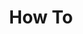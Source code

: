---
# Accomplishments widget.
widget: "howto"  # Widget name:  common, howto perspective, reading, cd-with-jenkins-and-docker  etc
headless: true  # This file represents a page section.
active: true  # Activate this widget? true/false
weight: 2 # Order that this section will appear.
title: "How To"
subtitle: ""

# Date format
date_format: "Jan 2006"

# Accomplishments.
#   Add/remove as many `[[item]]` blocks below as you like.
#   `title`, `organization` and `date_start` are the required parameters.
#   Leave other parameters empty if not required.
#   Begin/end multi-line descriptions with 3 quotes `"""`.
item:
smallItem:  
 - title: "Backup/Restore of InfluxDB from/to Docker Containers"
   summary: "influxdata.com"
   linkText: ""
   linkUrl: "https://www.influxdata.com/blog/backuprestore-of-influxdb-fromto-docker-containers/"
   openNewWindow: 
   image: "https://res.cloudinary.com/agile-seo/image/fetch/w_62,dpr_1.0,d_blank_am8gzx.png/https%3A%2F%2Flogo.clearbit.com%2Finfluxdata.com%3Fsize%3D250"  
 - title: "How to Work With Container Backups"
   summary: "techrepublic.com"
   linkText: ""
   linkUrl: "https://www.techrepublic.com/article/how-to-work-with-container-backups/"
   openNewWindow: 
   image: "https://res.cloudinary.com/agile-seo/image/fetch/w_62,dpr_1.0,d_blank_am8gzx.png/https%3A%2F%2Flogo.clearbit.com%2Ftechrepublic.com%3Fsize%3D250"  
 - title: "Backup and Restore Best Practices"
   summary: "success.docker.com"
   linkText: ""
   linkUrl: "https://success.docker.com/article/backup-restore-best-practices"
   openNewWindow: 
   image: "https://res.cloudinary.com/agile-seo/image/fetch/w_62,dpr_1.0,d_blank_am8gzx.png/https%3A%2F%2Flogo.clearbit.com%2Fsuccess.docker.com%3Fsize%3D250"  
 - title: "Data Protection and Backup for Containers"
   summary: "community.hpe.com"
   linkText: ""
   linkUrl: "https://community.hpe.com/t5/HPE-Storage-Tech-Insiders/Data-Protection-for-Containers-Part-I-Backup/ba-p/7002477#.W9HK-WgzaUk"
   openNewWindow: 
   image: "https://res.cloudinary.com/agile-seo/image/fetch/w_62,dpr_1.0,d_blank_am8gzx.png/https%3A%2F%2Flogo.clearbit.com%2Fcommunity.hpe.com%3Fsize%3D250"  
---